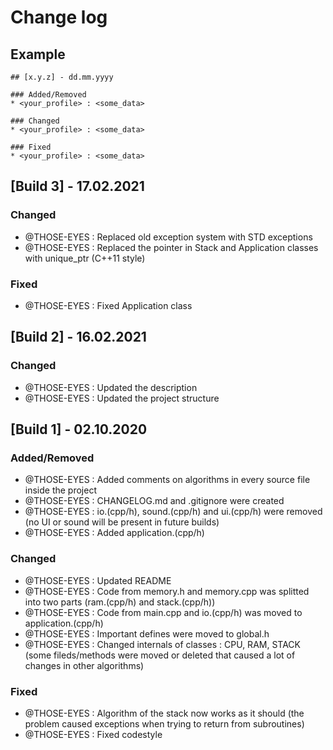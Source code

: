 # Change log

## Example
```
## [x.y.z] - dd.mm.yyyy

### Added/Removed
* <your_profile> : <some_data>

### Changed
* <your_profile> : <some_data>

### Fixed
* <your_profile> : <some_data>
```

## [Build 3] - 17.02.2021

### Changed
* @THOSE-EYES : Replaced old exception system with STD exceptions
* @THOSE-EYES : Replaced the pointer in Stack and Application classes with unique_ptr (C++11 style)

### Fixed
* @THOSE-EYES : Fixed Application class

## [Build 2] - 16.02.2021

### Changed
* @THOSE-EYES : Updated the description
* @THOSE-EYES : Updated the project structure

## [Build 1] - 02.10.2020

### Added/Removed
* @THOSE-EYES : Added comments on algorithms in every source file inside the project
* @THOSE-EYES : CHANGELOG.md and .gitignore were created
* @THOSE-EYES : io.(cpp/h), sound.(cpp/h) and ui.(cpp/h) were removed (no UI or sound will be present in future builds)
* @THOSE-EYES : Added application.(cpp/h)

### Changed
* @THOSE-EYES : Updated README
* @THOSE-EYES : Code from memory.h and memory.cpp was splitted into two parts (ram.(cpp/h) and stack.(cpp/h))
* @THOSE-EYES : Code from main.cpp and io.(cpp/h) was moved to application.(cpp/h)
* @THOSE-EYES : Important defines were moved to global.h
* @THOSE-EYES : Changed internals of classes : CPU, RAM, STACK (some fileds/methods were moved or deleted that caused a lot of changes in other algorithms)

### Fixed
* @THOSE-EYES : Algorithm of the stack now works as it should (the problem caused exceptions when trying to return from subroutines)
* @THOSE-EYES : Fixed codestyle